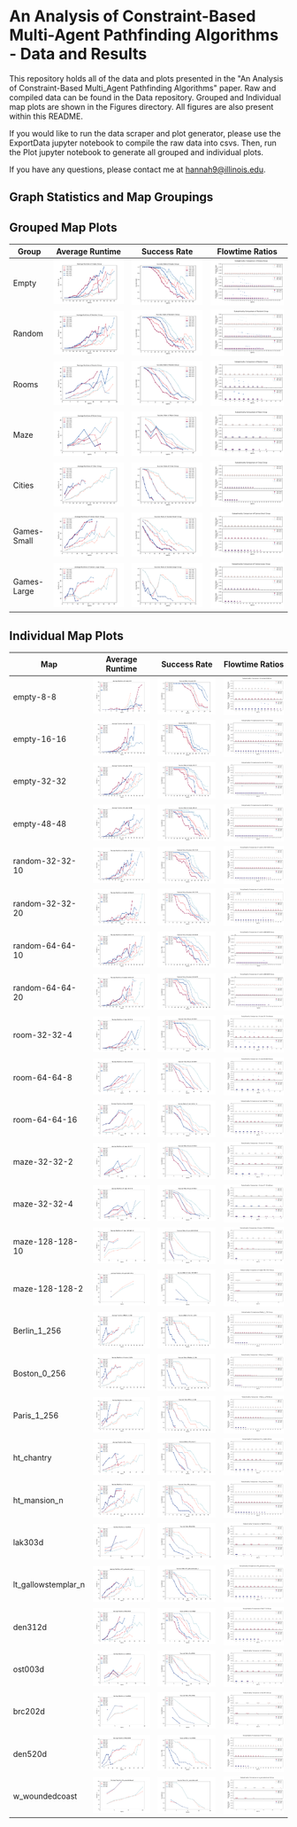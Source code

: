 # An Analysis of Constraint-Based Multi-Agent Pathfinding Algorithms - Data and Results
This repository holds all of the data and plots presented in the "An Analysis of Constraint-Based Multi_Agent Pathfinding Algorithms" paper. Raw and compiled data can be found in the Data repository. Grouped and Individual map plots are shown in the Figures directory. All figures are also present within this README. 

If you would like to run the data scraper and plot generator, please use the ExportData jupyter notebook to compile the raw data into csvs. Then, run the Plot jupyter notebook to generate all grouped and individual plots. 

If you have any questions, please contact me at [hannah9@illinois.edu](hannah9@illinois.edu). 

## Graph Statistics and Map Groupings

## Grouped Map Plots
| Group | Average Runtime | Success Rate | Flowtime Ratios | 
|--|--|--|--|
|  Empty | ![plot-Empty](./Figures/GroupedFigures/AverageTime_Empty.png) | ![plot-Empty](./Figures/GroupedFigures/SuccessRate_Empty.png) | ![plot-Empty](./Figures/GroupedFigures/CostRatios_Empty.png) | 
|  Random | ![plot-Random](./Figures/GroupedFigures/AverageTime_Random.png) | ![plot-Random](./Figures/GroupedFigures/SuccessRate_Random.png) | ![plot-Random](./Figures/GroupedFigures/CostRatios_Random.png) | 
|  Rooms | ![plot-Rooms](./Figures/GroupedFigures/AverageTime_Rooms.png) | ![plot-Rooms](./Figures/GroupedFigures/SuccessRate_Rooms.png) | ![plot-Rooms](./Figures/GroupedFigures/CostRatios_Rooms.png) | 
|  Maze | ![plot-Maze](./Figures/GroupedFigures/AverageTime_Maze.png) | ![plot-Maze](./Figures/GroupedFigures/SuccessRate_Maze.png) | ![plot-Maze](./Figures/GroupedFigures/CostRatios_Maze.png) | 
|  Cities | ![plot-Cities](./Figures/GroupedFigures/AverageTime_Cities.png) | ![plot-Cities](./Figures/GroupedFigures/SuccessRate_Cities.png) | ![plot-Cities](./Figures/GroupedFigures/CostRatios_Cities.png) | 
|  Games-Small | ![plot-Games-Small](./Figures/GroupedFigures/AverageTime_Games-Small.png) | ![plot-Games-Small](./Figures/GroupedFigures/SuccessRate_Games-Small.png) | ![plot-Games-Small](./Figures/GroupedFigures/CostRatios_Games-Small.png) | 
|  Games-Large | ![plot-Games-Large](./Figures/GroupedFigures/AverageTime_Games-Large.png) | ![plot-Games-Large](./Figures/GroupedFigures/SuccessRate_Games-Large.png) | ![plot-Games-Large](./Figures/GroupedFigures/CostRatios_Games-Large.png) |

## Individual Map Plots
| Map | Average Runtime | Success Rate | Flowtime Ratios | 
|--|--|--|--|
|  empty-8-8 | ![plot-empty-8-8](./Figures/IndividualFigures/AverageTime_empty-8-8.png) | ![plot-empty-8-8](./Figures/IndividualFigures/SuccessRate_empty-8-8.png) | ![plot-empty-8-8](./Figures/IndividualFigures/CostRatios_empty-8-8.png) | 
|  empty-16-16 | ![plot-empty-16-16](./Figures/IndividualFigures/AverageTime_empty-16-16.png) | ![plot-empty-16-16](./Figures/IndividualFigures/SuccessRate_empty-16-16.png) | ![plot-empty-16-16](./Figures/IndividualFigures/CostRatios_empty-16-16.png) | 
|  empty-32-32 | ![plot-empty-32-32](./Figures/IndividualFigures/AverageTime_empty-32-32.png) | ![plot-empty-32-32](./Figures/IndividualFigures/SuccessRate_empty-32-32.png) | ![plot-empty-32-32](./Figures/IndividualFigures/CostRatios_empty-32-32.png) | 
|  empty-48-48 | ![plot-empty-48-48](./Figures/IndividualFigures/AverageTime_empty-48-48.png) | ![plot-empty-48-48](./Figures/IndividualFigures/SuccessRate_empty-48-48.png) | ![plot-empty-48-48](./Figures/IndividualFigures/CostRatios_empty-48-48.png) | 
|  random-32-32-10 | ![plot-random-32-32-10](./Figures/IndividualFigures/AverageTime_random-32-32-10.png) | ![plot-random-32-32-10](./Figures/IndividualFigures/SuccessRate_random-32-32-10.png) | ![plot-random-32-32-10](./Figures/IndividualFigures/CostRatios_random-32-32-10.png) | 
|  random-32-32-20 | ![plot-random-32-32-20](./Figures/IndividualFigures/AverageTime_random-32-32-20.png) | ![plot-random-32-32-20](./Figures/IndividualFigures/SuccessRate_random-32-32-20.png) | ![plot-random-32-32-20](./Figures/IndividualFigures/CostRatios_random-32-32-20.png) | 
|  random-64-64-10 | ![plot-random-64-64-10](./Figures/IndividualFigures/AverageTime_random-64-64-10.png) | ![plot-random-64-64-10](./Figures/IndividualFigures/SuccessRate_random-64-64-10.png) | ![plot-random-64-64-10](./Figures/IndividualFigures/CostRatios_random-64-64-10.png) | 
|  random-64-64-20 | ![plot-random-64-64-20](./Figures/IndividualFigures/AverageTime_random-64-64-20.png) | ![plot-random-64-64-20](./Figures/IndividualFigures/SuccessRate_random-64-64-20.png) | ![plot-random-64-64-20](./Figures/IndividualFigures/CostRatios_random-64-64-20.png) | 
|  room-32-32-4 | ![plot-room-32-32-4](./Figures/IndividualFigures/AverageTime_room-32-32-4.png) | ![plot-room-32-32-4](./Figures/IndividualFigures/SuccessRate_room-32-32-4.png) | ![plot-room-32-32-4](./Figures/IndividualFigures/CostRatios_room-32-32-4.png) | 
|  room-64-64-8 | ![plot-room-64-64-8](./Figures/IndividualFigures/AverageTime_room-64-64-8.png) | ![plot-room-64-64-8](./Figures/IndividualFigures/SuccessRate_room-64-64-8.png) | ![plot-room-64-64-8](./Figures/IndividualFigures/CostRatios_room-64-64-8.png) | 
|  room-64-64-16 | ![plot-room-64-64-16](./Figures/IndividualFigures/AverageTime_room-64-64-16.png) | ![plot-room-64-64-16](./Figures/IndividualFigures/SuccessRate_room-64-64-16.png) | ![plot-room-64-64-16](./Figures/IndividualFigures/CostRatios_room-64-64-16.png) | 
|  maze-32-32-2 | ![plot-maze-32-32-2](./Figures/IndividualFigures/AverageTime_maze-32-32-2.png) | ![plot-maze-32-32-2](./Figures/IndividualFigures/SuccessRate_maze-32-32-2.png) | ![plot-maze-32-32-2](./Figures/IndividualFigures/CostRatios_maze-32-32-2.png) | 
|  maze-32-32-4 | ![plot-maze-32-32-4](./Figures/IndividualFigures/AverageTime_maze-32-32-4.png) | ![plot-maze-32-32-4](./Figures/IndividualFigures/SuccessRate_maze-32-32-4.png) | ![plot-maze-32-32-4](./Figures/IndividualFigures/CostRatios_maze-32-32-4.png) | 
|  maze-128-128-10 | ![plot-maze-128-128-10](./Figures/IndividualFigures/AverageTime_maze-128-128-10.png) | ![plot-maze-128-128-10](./Figures/IndividualFigures/SuccessRate_maze-128-128-10.png) | ![plot-maze-128-128-10](./Figures/IndividualFigures/CostRatios_maze-128-128-10.png) | 
|  maze-128-128-2 | ![plot-maze-128-128-2](./Figures/IndividualFigures/AverageTime_maze-128-128-2.png) | ![plot-maze-128-128-2](./Figures/IndividualFigures/SuccessRate_maze-128-128-2.png) | ![plot-maze-128-128-2](./Figures/IndividualFigures/CostRatios_maze-128-128-2.png) | 
|  Berlin_1_256 | ![plot-Berlin_1_256](./Figures/IndividualFigures/AverageTime_Berlin_1_256.png) | ![plot-Berlin_1_256](./Figures/IndividualFigures/SuccessRate_Berlin_1_256.png) | ![plot-Berlin_1_256](./Figures/IndividualFigures/CostRatios_Berlin_1_256.png) | 
|  Boston_0_256 | ![plot-Boston_0_256](./Figures/IndividualFigures/AverageTime_Boston_0_256.png) | ![plot-Boston_0_256](./Figures/IndividualFigures/SuccessRate_Boston_0_256.png) | ![plot-Boston_0_256](./Figures/IndividualFigures/CostRatios_Boston_0_256.png) | 
|  Paris_1_256 | ![plot-Paris_1_256](./Figures/IndividualFigures/AverageTime_Paris_1_256.png) | ![plot-Paris_1_256](./Figures/IndividualFigures/SuccessRate_Paris_1_256.png) | ![plot-Paris_1_256](./Figures/IndividualFigures/CostRatios_Paris_1_256.png) | 
|  ht_chantry | ![plot-ht_chantry](./Figures/IndividualFigures/AverageTime_ht_chantry.png) | ![plot-ht_chantry](./Figures/IndividualFigures/SuccessRate_ht_chantry.png) | ![plot-ht_chantry](./Figures/IndividualFigures/CostRatios_ht_chantry.png) | 
|  ht_mansion_n | ![plot-ht_mansion_n](./Figures/IndividualFigures/AverageTime_ht_mansion_n.png) | ![plot-ht_mansion_n](./Figures/IndividualFigures/SuccessRate_ht_mansion_n.png) | ![plot-ht_mansion_n](./Figures/IndividualFigures/CostRatios_ht_mansion_n.png) | 
|  lak303d | ![plot-lak303d](./Figures/IndividualFigures/AverageTime_lak303d.png) | ![plot-lak303d](./Figures/IndividualFigures/SuccessRate_lak303d.png) | ![plot-lak303d](./Figures/IndividualFigures/CostRatios_lak303d.png) | 
|  lt_gallowstemplar_n | ![plot-lt_gallowstemplar_n](./Figures/IndividualFigures/AverageTime_lt_gallowstemplar_n.png) | ![plot-lt_gallowstemplar_n](./Figures/IndividualFigures/SuccessRate_lt_gallowstemplar_n.png) | ![plot-lt_gallowstemplar_n](./Figures/IndividualFigures/CostRatios_lt_gallowstemplar_n.png) | 
|  den312d | ![plot-den312d](./Figures/IndividualFigures/AverageTime_den312d.png) | ![plot-den312d](./Figures/IndividualFigures/SuccessRate_den312d.png) | ![plot-den312d](./Figures/IndividualFigures/CostRatios_den312d.png) | 
|  ost003d | ![plot-ost003d](./Figures/IndividualFigures/AverageTime_ost003d.png) | ![plot-ost003d](./Figures/IndividualFigures/SuccessRate_ost003d.png) | ![plot-ost003d](./Figures/IndividualFigures/CostRatios_ost003d.png) | 
|  brc202d | ![plot-brc202d](./Figures/IndividualFigures/AverageTime_brc202d.png) | ![plot-brc202d](./Figures/IndividualFigures/SuccessRate_brc202d.png) | ![plot-brc202d](./Figures/IndividualFigures/CostRatios_brc202d.png) | 
|  den520d | ![plot-den520d](./Figures/IndividualFigures/AverageTime_den520d.png) | ![plot-den520d](./Figures/IndividualFigures/SuccessRate_den520d.png) | ![plot-den520d](./Figures/IndividualFigures/CostRatios_den520d.png) | 
|  w_woundedcoast | ![plot-w_woundedcoast](./Figures/IndividualFigures/AverageTime_w_woundedcoast.png) | ![plot-w_woundedcoast](./Figures/IndividualFigures/SuccessRate_w_woundedcoast.png) | ![plot-w_woundedcoast](./Figures/IndividualFigures/CostRatios_w_woundedcoast.png) |



